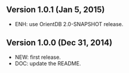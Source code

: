 ## Version 1.0.1 (Jan 5, 2015)

- ENH: use OrientDB 2.0-SNAPSHOT release.

## Version 1.0.0 (Dec 31, 2014)

- NEW: first release.
- DOC: update the README.
